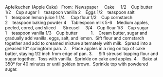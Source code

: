 Apfelkuchen (Apple Cake)
 
From:  Newspaper
 
 
Cake    
1/2    Cup butter
1/2    Cup sugar
1    teaspoon vanilla
2    Eggs
1/2    teaspoon salt
1    teaspoon lemon juice
1 1/4     Cup flour
1/2    Cup cornstarch
2    teaspoon baking powder
4    Tablespoon milk
5-6    Medium apples, peeled, cored, and sliced
    
Streusel    
3/4    Cup flour
1/3    Cup sugar
1    teaspoon vanilla
1/3    Cup butter
    
    
1.    Cream butter, sugar and gradually add vanilla, eggs, salt, and lemon.  Sift flour and cornstarch together and add to creamed mixture alternately with milk.  Spread into a greased 10” springform pan.
2.    Place apples in a ring on top of cake batter, staying 1/2 inch from edge of pan.
3.     Sift streusel topping flour and sugar together.  Toss with vanilla.  Sprinkle on cake and apples.
4.    Bake at 350° for 40 minutes or until golden brown.  Sprinkle top with powdered sugar.
 
 
